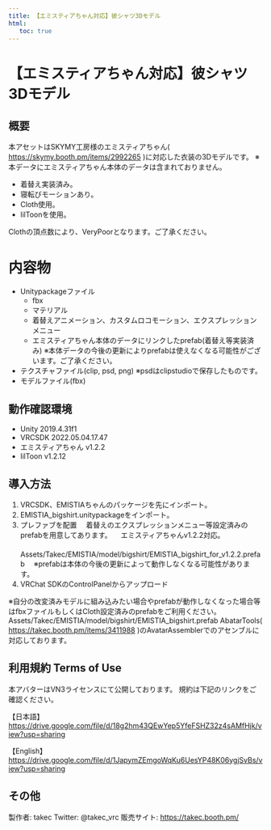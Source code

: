```yaml
---
title: 【エミスティアちゃん対応】彼シャツ3Dモデル
html:
   toc: true
---
```


# 【エミスティアちゃん対応】彼シャツ3Dモデル

## 概要
本アセットはSKYMY工房様のエミスティアちゃん( https://skymy.booth.pm/items/2992265 )に対応した衣装の3Dモデルです。
※本データにエミスティアちゃん本体のデータは含まれておりません。

* 着替え実装済み。
* 寝転びモーションあり。
* Cloth使用。
* lilToonを使用。

Clothの頂点数により、VeryPoorとなります。ご了承ください。

# 内容物
* Unitypackageファイル
  - fbx
  - マテリアル
  - 着替えアニメーション、カスタムロコモーション、エクスプレッションメニュー
  - エミスティアちゃん本体のデータにリンクしたprefab(着替え等実装済み) ※本体データの今後の更新によりprefabは使えなくなる可能性がございます。ご了承ください。
* テクスチャファイル(clip, psd, png) ※psdはclipstudioで保存したものです。
* モデルファイル(fbx)

## 動作確認環境
* Unity 2019.4.31f1
* VRCSDK 2022.05.04.17.47
* エミスティアちゃん v1.2.2
* lilToon v1.2.12

## 導入方法
1. VRCSDK、EMISTIAちゃんのパッケージを先にインポート。
2. EMISTIA_bigshirt.unitypackageをインポート。
3. プレファブを配置
　着替えのエクスプレッションメニュー等設定済みのprefabを用意してあります。
　エミスティアちゃんv1.2.2対応。
　Assets/Takec/EMISTIA/model/bigshirt/EMISTIA_bigshirt_for_v1.2.2.prefab
　※prefabは本体の今後の更新によって動作しなくなる可能性があります。
4. VRChat SDKのControlPanelからアップロード

※自分の改変済みモデルに組み込みたい場合やprefabが動作しなくなった場合等はfbxファイルもしくはCloth設定済みのprefabをご利用ください。
Assets/Takec/EMISTIA/model/bigshirt/EMISTIA_bigshirt.prefab
AbatarTools( https://takec.booth.pm/items/3411988 )のAvatarAssemblerでのアセンブルに対応しております。

## 利用規約 Terms of Use
本アバターはVN3ライセンスにて公開しております。
規約は下記のリンクをご確認ください。

【日本語】
https://drive.google.com/file/d/18g2hm43QEwYep5YfeFSHZ32z4sAMfHjk/view?usp=sharing

【English】
https://drive.google.com/file/d/1JapymZEmgoWqKu6UesYP48K06ygjSvBs/view?usp=sharing

## その他
製作者: takec
Twitter: @takec_vrc
販売サイト: https://takec.booth.pm/